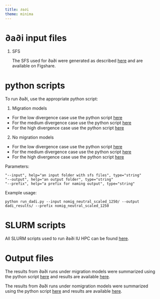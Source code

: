 ```yaml
---
title: ∂a∂i
theme: minima
---
```


# ∂a∂i input files

1. SFS

    The SFS used for ∂a∂i were generated as described [here](zC_sfs.md) and are available on Figshare.

# python scripts

To run ∂a∂i, use the appropriate python script:

1. Migration models
* For the low divergence case use the python script [here](https://github.com/meganlsmith/selectionandmigration/blob/main/scripts/python/dadi/run_dadi.py)
* For the medium divergence case use the python script [here](https://github.com/meganlsmith/selectionandmigration/blob/main/scripts/python/dadi/run_dadi_5k.py)
* For the high divergence case use the python script [here](https://github.com/meganlsmith/selectionandmigration/blob/main/scripts/python/dadi/run_dadi_20k.py)

2. No migration models
* For the low divergence case use the python script [here](https://github.com/meganlsmith/selectionandmigration/blob/main/scripts/python/dadi/run_dadi_nomig.py)
* For the medium divergence case use the python script [here](https://github.com/meganlsmith/selectionandmigration/blob/main/scripts/python/dadi/run_dadi_5k_nomig.py)
* For the high divergence case use the python script [here](https://github.com/meganlsmith/selectionandmigration/blob/main/scripts/python/dadi/run_dadi_20k_nomig.py)

Parameters:
```
"--input", help="an input folder with sfs files", type="string"
"--output", help="an output folder", type="string"
"--prefix", help="a prefix for naming output", type="string"
```
Example usage:  
```
python run_dadi.py --input nomig_neutral_scaled_1250/ --output dadi_results/ --prefix nomig_neutral_scaled_1250
```

# SLURM scripts

All SLURM scripts used to run ∂a∂i IU HPC can be found [here](https://github.com/meganlsmith/selectionandmigration/blob/main/scripts/slurm/dadi).

# Output files

The results from ∂a∂i runs under migration models were summarized using the python script [here](https://github.com/meganlsmith/selectionandmigration/blob/main/scripts/python/dadi/summarize_dadi.py) and results are available [here](https://github.com/meganlsmith/selectionandmigration/blob/main/results/dadi/results_summary.csv).

The results from ∂a∂i runs under nomigration models were summarized using the python script [here](https://github.com/meganlsmith/selectionandmigration/blob/main/scripts/python/dadi/compare_models.py) and results are available [here](https://github.com/meganlsmith/selectionandmigration/blob/main/results/dadi/dadi_LRT_results.csv).


